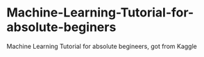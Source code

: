 # Machine-Learning-Tutorial-for-absolute-beginers
Machine Learning Tutorial for absolute begineers, got from Kaggle
